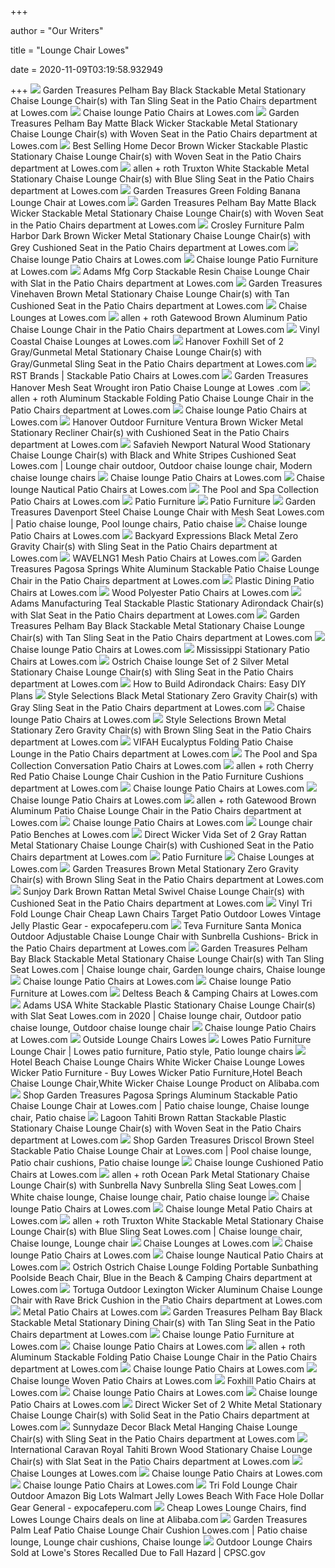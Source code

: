 +++
        
author = "Our Writers"
        
title = "Lounge Chair Lowes"
        
date = 2020-11-09T03:19:58.932949
        
+++
[ ![](http://mobileimages.lowes.com/product/converted/848681/848681063323.jpg?size=pdhi)](http://mobileimages.lowes.com/product/converted/848681/848681063323.jpg?size=pdhi) Garden Treasures Pelham Bay Black Stackable Metal Stationary Chaise Lounge  Chair(s) with Tan Sling Seat in the Patio Chairs department at Lowes.com
[ ![](https://mobileimages.lowes.com/product/converted/037063/037063104475.jpg?size=xl)](https://mobileimages.lowes.com/product/converted/037063/037063104475.jpg?size=xl) Chaise lounge Patio Chairs at Lowes.com
[ ![](http://mobileimages.lowes.com/product/converted/749241/749241417610.jpg?size=pdhi)](http://mobileimages.lowes.com/product/converted/749241/749241417610.jpg?size=pdhi) Garden Treasures Pelham Bay Matte Black Wicker Stackable Metal Stationary Chaise  Lounge Chair(s) with Woven Seat in the Patio Chairs department at Lowes.com
[ ![](https://mobileimages.lowes.com/product/converted/816764/816764013022xl.jpg)](https://mobileimages.lowes.com/product/converted/816764/816764013022xl.jpg) Best Selling Home Decor Brown Wicker Stackable Plastic Stationary Chaise  Lounge Chair(s) with Woven Seat in the Patio Chairs department at Lowes.com
[ ![](http://mobileimages.lowes.com/product/converted/848681/848681063224.jpg?size=pdhi)](http://mobileimages.lowes.com/product/converted/848681/848681063224.jpg?size=pdhi) allen + roth Truxton White Stackable Metal Stationary Chaise Lounge Chair(s)  with Blue Sling Seat in the Patio Chairs department at Lowes.com
[ ![](http://mobileimages.lowes.com/product/converted/095457/095457650137.jpg?size=pdhi)](http://mobileimages.lowes.com/product/converted/095457/095457650137.jpg?size=pdhi) Garden Treasures Green Folding Banana Lounge Chair at Lowes.com
[ ![](https://mobileimages.lowes.com/product/converted/749241/749241417610xl.jpg)](https://mobileimages.lowes.com/product/converted/749241/749241417610xl.jpg) Garden Treasures Pelham Bay Matte Black Wicker Stackable Metal Stationary Chaise  Lounge Chair(s) with Woven Seat in the Patio Chairs department at Lowes.com
[ ![](https://mobileimages.lowes.com/product/converted/710244/710244212427.jpg?size=lg)](https://mobileimages.lowes.com/product/converted/710244/710244212427.jpg?size=lg) Crosley Furniture Palm Harbor Dark Brown Wicker Metal Stationary Chaise  Lounge Chair(s) with Grey Cushioned Seat in the Patio Chairs department at  Lowes.com
[ ![](https://mobileimages.lowes.com/product/converted/842088/842088023058.jpg?size=xl)](https://mobileimages.lowes.com/product/converted/842088/842088023058.jpg?size=xl) Chaise lounge Patio Chairs at Lowes.com
[ ![](https://mobileimages.lowes.com/product/converted/840062/840062250216.jpg?size=xl)](https://mobileimages.lowes.com/product/converted/840062/840062250216.jpg?size=xl) Chaise lounge Patio Furniture at Lowes.com
[ ![](http://mobileimages.lowes.com/product/converted/037063/037063107438.jpg?size=pdhi)](http://mobileimages.lowes.com/product/converted/037063/037063107438.jpg?size=pdhi) Adams Mfg Corp Stackable Resin Chaise Lounge Chair with Slat in the Patio  Chairs department at Lowes.com
[ ![](http://mobileimages.lowes.com/product/converted/191440/191440000054.jpg?size=pdhi)](http://mobileimages.lowes.com/product/converted/191440/191440000054.jpg?size=pdhi) Garden Treasures Vinehaven Brown Metal Stationary Chaise Lounge Chair(s)  with Tan Cushioned Seat in the Patio Chairs department at Lowes.com
[ ![](https://mobileimages.lowes.com/product/converted/100142/1001426016.jpg?size=xl)](https://mobileimages.lowes.com/product/converted/100142/1001426016.jpg?size=xl) Chaise Lounges at Lowes.com
[ ![](http://mobileimages.lowes.com/product/converted/871391/871391006113_04334785.jpg)](http://mobileimages.lowes.com/product/converted/871391/871391006113_04334785.jpg) allen + roth Gatewood Brown Aluminum Patio Chaise Lounge Chair in the Patio  Chairs department at Lowes.com
[ ![](https://mobileimages.lowes.com/product/converted/752830/752830967083.jpg?size=lg)](https://mobileimages.lowes.com/product/converted/752830/752830967083.jpg?size=lg) Vinyl Coastal Chaise Lounges at Lowes.com
[ ![](http://mobileimages.lowes.com/product/converted/192487/192487081549.jpg?size=pdhi)](http://mobileimages.lowes.com/product/converted/192487/192487081549.jpg?size=pdhi) Hanover Foxhill Set of 2 Gray/Gunmetal Metal Stationary Chaise Lounge Chair(s)  with Gray/Gunmetal Sling Seat in the Patio Chairs department at Lowes.com
[ ![](https://mobileimages.lowes.com/product/converted/185376/185376754099.jpg?size=xl)](https://mobileimages.lowes.com/product/converted/185376/185376754099.jpg?size=xl) RST Brands | Stackable Patio Chairs at Lowes.com
[ ![](http://mobileimages.lowes.com/product/converted/769455/769455759290.jpg?size=pdhi)](http://mobileimages.lowes.com/product/converted/769455/769455759290.jpg?size=pdhi) Garden Treasures Hanover Mesh Seat Wrought iron Patio Chaise Lounge at Lowes .com
[ ![](https://mobileimages.lowes.com/product/converted/842273/842273090568xl.jpg)](https://mobileimages.lowes.com/product/converted/842273/842273090568xl.jpg) allen + roth Aluminum Stackable Folding Patio Chaise Lounge Chair in the  Patio Chairs department at Lowes.com
[ ![](http://mobileimages.lowes.com/product/converted/885227/885227010267.jpg?size=pdhi)](http://mobileimages.lowes.com/product/converted/885227/885227010267.jpg?size=pdhi) Chaise lounge Patio Chairs at Lowes.com
[ ![](http://mobileimages.lowes.com/product/converted/722938/722938109203.jpg)](http://mobileimages.lowes.com/product/converted/722938/722938109203.jpg) Hanover Outdoor Furniture Ventura Brown Wicker Metal Stationary Recliner  Chair(s) with Cushioned Seat in the Patio Chairs department at Lowes.com
[ ![](https://i.pinimg.com/564x/05/f6/7a/05f67aff9f856bfe0bb1896ed0577961.jpg)](https://i.pinimg.com/564x/05/f6/7a/05f67aff9f856bfe0bb1896ed0577961.jpg) Safavieh Newport Natural Wood Stationary Chaise Lounge Chair(s) with Black  and White Stripes Cushioned Seat Lowes.com | Lounge chair outdoor, Outdoor chaise  lounge chair, Modern chaise lounge chairs
[ ![](https://mobileimages.lowes.com/product/converted/616453/616453154988.jpg?size=xl)](https://mobileimages.lowes.com/product/converted/616453/616453154988.jpg?size=xl) Chaise lounge Patio Chairs at Lowes.com
[ ![](https://mobileimages.lowes.com/product/converted/845748/845748008129.jpg?size=xl)](https://mobileimages.lowes.com/product/converted/845748/845748008129.jpg?size=xl) Chaise lounge Nautical Patio Chairs at Lowes.com
[ ![](https://mobileimages.lowes.com/product/converted/008110/00811004035796.jpg?size=xl)](https://mobileimages.lowes.com/product/converted/008110/00811004035796.jpg?size=xl) The Pool and Spa Collection Patio Chairs at Lowes.com
[ ![](https://mobileimages.lowes.com/product/converted/848681/848681063330.jpg?size=lg)](https://mobileimages.lowes.com/product/converted/848681/848681063330.jpg?size=lg) Patio Furniture
[ ![](https://mobileimages.lowes.com/product/converted/848681/848681039151.jpg?size=lg)](https://mobileimages.lowes.com/product/converted/848681/848681039151.jpg?size=lg) Patio Furniture
[ ![](https://i.pinimg.com/originals/a9/8e/db/a98edb26f9e2f85158d4ab0152ee7808.jpg)](https://i.pinimg.com/originals/a9/8e/db/a98edb26f9e2f85158d4ab0152ee7808.jpg) Garden Treasures Davenport Steel Chaise Lounge Chair with Mesh Seat Lowes.com  | Patio chaise lounge, Pool lounge chairs, Patio chaise
[ ![](https://mobileimages.lowes.com/product/converted/616453/616453158474.jpg)](https://mobileimages.lowes.com/product/converted/616453/616453158474.jpg) Chaise lounge Patio Chairs at Lowes.com
[ ![](http://mobileimages.lowes.com/product/converted/100144/1001442212.jpg)](http://mobileimages.lowes.com/product/converted/100144/1001442212.jpg) Backyard Expressions Black Metal Zero Gravity Chair(s) with Sling Seat in  the Patio Chairs department at Lowes.com
[ ![](https://mobileimages.lowes.com/product/converted/100129/1001294644.jpg?size=xl)](https://mobileimages.lowes.com/product/converted/100129/1001294644.jpg?size=xl) WAVELNG1 Mesh Patio Chairs at Lowes.com
[ ![](http://mobileimages.lowes.com/product/converted/692054/6920549112009_10960171.jpg?size=pdhi)](http://mobileimages.lowes.com/product/converted/692054/6920549112009_10960171.jpg?size=pdhi) Garden Treasures Pagosa Springs White Aluminum Stackable Patio Chaise  Lounge Chair in the Patio Chairs department at Lowes.com
[ ![](https://mobileimages.lowes.com/product/converted/037063/037063119912.jpg?size=xl)](https://mobileimages.lowes.com/product/converted/037063/037063119912.jpg?size=xl) Plastic Dining Patio Chairs at Lowes.com
[ ![](https://mobileimages.lowes.com/product/converted/889048/889048014961.jpg?size=xl)](https://mobileimages.lowes.com/product/converted/889048/889048014961.jpg?size=xl) Wood Polyester Patio Chairs at Lowes.com
[ ![](https://mobileimages.lowes.com/product/converted/037063/037063114870.jpg?size=lg)](https://mobileimages.lowes.com/product/converted/037063/037063114870.jpg?size=lg) Adams Manufacturing Teal Stackable Plastic Stationary Adirondack Chair(s)  with Slat Seat in the Patio Chairs department at Lowes.com
[ ![](http://images.lowes.com/product/converted/848681/848681063323_12252874lg.jpg)](http://images.lowes.com/product/converted/848681/848681063323_12252874lg.jpg) Garden Treasures Pelham Bay Black Stackable Metal Stationary Chaise Lounge  Chair(s) with Tan Sling Seat in the Patio Chairs department at Lowes.com
[ ![](https://mobileimages.lowes.com/product/converted/100314/1003141764.jpg?size=xl)](https://mobileimages.lowes.com/product/converted/100314/1003141764.jpg?size=xl) Chaise lounge Patio Chairs at Lowes.com
[ ![](https://mobileimages.lowes.com/product/converted/730050/730050024922.jpg?size=xl)](https://mobileimages.lowes.com/product/converted/730050/730050024922.jpg?size=xl) Mississippi Stationary Patio Chairs at Lowes.com
[ ![](https://mobileimages.lowes.com/product/converted/100252/1002525674.jpg?size=lg)](https://mobileimages.lowes.com/product/converted/100252/1002525674.jpg?size=lg) Ostrich Chaise lounge Set of 2 Silver Metal Stationary Chaise Lounge Chair(s)  with Sling Seat in the Patio Chairs department at Lowes.com
[ ![](https://lda.lowes.com/is/image/Lowes/ht_how-to-build-adirondack-chairs?scl=1)](https://lda.lowes.com/is/image/Lowes/ht_how-to-build-adirondack-chairs?scl=1) How to Build Adirondack Chairs: Easy DIY Plans
[ ![](http://mobileimages.lowes.com/product/converted/692054/6920549135701.jpg)](http://mobileimages.lowes.com/product/converted/692054/6920549135701.jpg) Style Selections Black Metal Stationary Zero Gravity Chair(s) with Gray  Sling Seat in the Patio Chairs department at Lowes.com
[ ![](https://mobileimages.lowes.com/product/converted/845748/845748001779.jpg?size=xl)](https://mobileimages.lowes.com/product/converted/845748/845748001779.jpg?size=xl) Chaise lounge Patio Chairs at Lowes.com
[ ![](http://mobileimages.lowes.com/product/converted/692054/6920549135602.jpg)](http://mobileimages.lowes.com/product/converted/692054/6920549135602.jpg) Style Selections Brown Metal Stationary Zero Gravity Chair(s) with Brown  Sling Seat in the Patio Chairs department at Lowes.com
[ ![](http://mobileimages.lowes.com/product/converted/457554/4575540.jpg)](http://mobileimages.lowes.com/product/converted/457554/4575540.jpg) VIFAH Eucalyptus Folding Patio Chaise Lounge in the Patio Chairs department  at Lowes.com
[ ![](https://mobileimages.lowes.com/product/converted/008110/00811004035802.jpg?size=xl)](https://mobileimages.lowes.com/product/converted/008110/00811004035802.jpg?size=xl) The Pool and Spa Collection Conversation Patio Chairs at Lowes.com
[ ![](http://mobileimages.lowes.com/product/converted/070145/070145005123.jpg)](http://mobileimages.lowes.com/product/converted/070145/070145005123.jpg) allen + roth Cherry Red Patio Chaise Lounge Chair Cushion in the Patio  Furniture Cushions department at Lowes.com
[ ![](https://mobileimages.lowes.com/product/converted/013964/013964888195.jpg?size=xl)](https://mobileimages.lowes.com/product/converted/013964/013964888195.jpg?size=xl) Chaise lounge Patio Chairs at Lowes.com
[ ![](https://mobileimages.lowes.com/product/converted/100314/1003141768.jpg?size=xl)](https://mobileimages.lowes.com/product/converted/100314/1003141768.jpg?size=xl) Chaise lounge Patio Chairs at Lowes.com
[ ![](http://mobileimages.lowes.com/product/converted/871391/871391006113.jpg?size=mpdhi)](http://mobileimages.lowes.com/product/converted/871391/871391006113.jpg?size=mpdhi) allen + roth Gatewood Brown Aluminum Patio Chaise Lounge Chair in the Patio  Chairs department at Lowes.com
[ ![](https://mobileimages.lowes.com/product/converted/100314/1003141760.jpg?size=xl)](https://mobileimages.lowes.com/product/converted/100314/1003141760.jpg?size=xl) Chaise lounge Patio Chairs at Lowes.com
[ ![](https://mobileimages.lowes.com/product/converted/500028/5000289449.jpg?size=xl)](https://mobileimages.lowes.com/product/converted/500028/5000289449.jpg?size=xl) Lounge chair Patio Benches at Lowes.com
[ ![](http://mobileimages.lowes.com/product/converted/100274/1002746190.jpg?size=pdhi)](http://mobileimages.lowes.com/product/converted/100274/1002746190.jpg?size=pdhi) Direct Wicker Vida Set of 2 Gray Rattan Metal Stationary Chaise Lounge Chair(s)  with Cushioned Seat in the Patio Chairs department at Lowes.com
[ ![](https://mobileimages.lowes.com/product/converted/489701/4897013948896.jpg?size=lg)](https://mobileimages.lowes.com/product/converted/489701/4897013948896.jpg?size=lg) Patio Furniture
[ ![](https://mobileimages.lowes.com/product/converted/013964/013964985696.jpg?size=xl)](https://mobileimages.lowes.com/product/converted/013964/013964985696.jpg?size=xl) Chaise Lounges at Lowes.com
[ ![](http://mobileimages.lowes.com/product/converted/692054/6920549110500.jpg)](http://mobileimages.lowes.com/product/converted/692054/6920549110500.jpg) Garden Treasures Brown Metal Stationary Zero Gravity Chair(s) with Brown  Sling Seat in the Patio Chairs department at Lowes.com
[ ![](http://mobileimages.lowes.com/product/converted/841057/841057169070.jpg)](http://mobileimages.lowes.com/product/converted/841057/841057169070.jpg) Sunjoy Dark Brown Rattan Metal Swivel Chaise Lounge Chair(s) with Cushioned  Seat in the Patio Chairs department at Lowes.com
[ ![](https://www.expocafeperu.com/w/2020/07/vinyl-tri-fold-lounge-chair-cheap-lawn-chairs-target-patio-outdoor-lowes-vintage-jelly-plastic.jpg)](https://www.expocafeperu.com/w/2020/07/vinyl-tri-fold-lounge-chair-cheap-lawn-chairs-target-patio-outdoor-lowes-vintage-jelly-plastic.jpg) Vinyl Tri Fold Lounge Chair Cheap Lawn Chairs Target Patio Outdoor Lowes  Vintage Jelly Plastic Gear - expocafeperu.com
[ ![](https://mobileimages.lowes.com/product/converted/871391/871391006847.jpg?size=lg)](https://mobileimages.lowes.com/product/converted/871391/871391006847.jpg?size=lg) Teva Furniture Santa Monica Outdoor Adjustable Chaise Lounge Chair with  Sunbrella Cushions- Brick in the Patio Chairs department at Lowes.com
[ ![](https://i.pinimg.com/originals/f6/29/a9/f629a90dd7b5bd3fe6d3f4378820ab1d.jpg)](https://i.pinimg.com/originals/f6/29/a9/f629a90dd7b5bd3fe6d3f4378820ab1d.jpg) Garden Treasures Pelham Bay Black Stackable Metal Stationary Chaise Lounge  Chair(s) with Tan Sling Seat Lowes.com | Chaise lounge chair, Garden lounge  chairs, Chaise lounge
[ ![](https://mobileimages.lowes.com/product/converted/100314/1003141746.jpg?size=xl)](https://mobileimages.lowes.com/product/converted/100314/1003141746.jpg?size=xl) Chaise lounge Patio Chairs at Lowes.com
[ ![](https://mobileimages.lowes.com/product/converted/100129/1001294044.jpg?size=xl)](https://mobileimages.lowes.com/product/converted/100129/1001294044.jpg?size=xl) Chaise lounge Patio Furniture at Lowes.com
[ ![](https://mobileimages.lowes.com/product/converted/013964/013964506716.jpg?size=xl)](https://mobileimages.lowes.com/product/converted/013964/013964506716.jpg?size=xl) Deltess Beach & Camping Chairs at Lowes.com
[ ![](https://i.pinimg.com/originals/65/55/d5/6555d59f7ff26f07758ee9e28b64af3e.jpg)](https://i.pinimg.com/originals/65/55/d5/6555d59f7ff26f07758ee9e28b64af3e.jpg) Adams USA White Stackable Plastic Stationary Chaise Lounge Chair(s) with  Slat Seat Lowes.com in 2020 | Chaise lounge chair, Outdoor patio chaise  lounge, Outdoor chaise lounge chair
[ ![](http://mobileimages.lowes.com/product/converted/695390/6953905470017.jpg?size=pdhi)](http://mobileimages.lowes.com/product/converted/695390/6953905470017.jpg?size=pdhi) Chaise lounge Patio Chairs at Lowes.com
[ ![](https://i.pinimg.com/originals/f6/ae/e0/f6aee03a31c6c81747d2b9237131c2d9.jpg)](https://i.pinimg.com/originals/f6/ae/e0/f6aee03a31c6c81747d2b9237131c2d9.jpg) Outside Lounge Chairs Lowes
[ ![](https://i.pinimg.com/originals/4c/15/20/4c152074677f4d8fb80be6d60922541f.jpg)](https://i.pinimg.com/originals/4c/15/20/4c152074677f4d8fb80be6d60922541f.jpg) Lowes Patio Furniture Lounge Chair | Lowes patio furniture, Patio style,  Patio lounge chairs
[ ![](https://sc01.alicdn.com/kf/HTB1rEtcPVXXXXXmXpXX760XFXXXp/227844269/HTB1rEtcPVXXXXXmXpXX760XFXXXp.png)](https://sc01.alicdn.com/kf/HTB1rEtcPVXXXXXmXpXX760XFXXXp/227844269/HTB1rEtcPVXXXXXmXpXX760XFXXXp.png) Hotel Beach Chaise Lounge Chairs White Wicker Chaise Lounge Lowes Wicker  Patio Furniture - Buy Lowes Wicker Patio Furniture,Hotel Beach Chaise  Lounge Chair,White Wicker Chaise Lounge Product on Alibaba.com
[ ![](https://i.pinimg.com/originals/26/62/3c/26623cba8f717146e913dda2f0765819.jpg)](https://i.pinimg.com/originals/26/62/3c/26623cba8f717146e913dda2f0765819.jpg) Shop Garden Treasures Pagosa Springs Aluminum Stackable Patio Chaise Lounge  Chair at Lowes.com | Patio chaise lounge, Chaise lounge chair, Patio chaise
[ ![](http://mobileimages.lowes.com/product/converted/100291/1002915328_16005698.jpg)](http://mobileimages.lowes.com/product/converted/100291/1002915328_16005698.jpg) Lagoon Tahiti Brown Rattan Stackable Plastic Stationary Chaise Lounge Chair(s)  with Woven Seat in the Patio Chairs department at Lowes.com
[ ![](https://i.pinimg.com/originals/08/87/26/088726915061960bb4882f21cf6623da.jpg)](https://i.pinimg.com/originals/08/87/26/088726915061960bb4882f21cf6623da.jpg) Shop Garden Treasures Driscol Brown Steel Stackable Patio Chaise Lounge  Chair at Lowes.com | Pool chaise lounge, Patio chair cushions, Patio chaise  lounge
[ ![](https://mobileimages.lowes.com/product/converted/889048/889048023949.jpg?size=xl)](https://mobileimages.lowes.com/product/converted/889048/889048023949.jpg?size=xl) Chaise lounge Cushioned Patio Chairs at Lowes.com
[ ![](https://i.pinimg.com/474x/64/52/8d/64528d3eb1fe6d183c9ca933ca61597b.jpg)](https://i.pinimg.com/474x/64/52/8d/64528d3eb1fe6d183c9ca933ca61597b.jpg) allen + roth Ocean Park Metal Stationary Chaise Lounge Chair(s) with  Sunbrella Navy Sunbrella Sling Seat Lowes.com | White chaise lounge, Chaise  lounge chair, Patio chaise lounge
[ ![](https://mobileimages.lowes.com/product/converted/889048/889048062603.jpg?size=xl)](https://mobileimages.lowes.com/product/converted/889048/889048062603.jpg?size=xl) Chaise lounge Patio Chairs at Lowes.com
[ ![](https://mobileimages.lowes.com/product/converted/841057/841057166079.jpg?size=xl)](https://mobileimages.lowes.com/product/converted/841057/841057166079.jpg?size=xl) Chaise lounge Metal Patio Chairs at Lowes.com
[ ![](https://i.pinimg.com/474x/35/1f/58/351f58c54c52e5df0b51c9e240dcb9c9.jpg)](https://i.pinimg.com/474x/35/1f/58/351f58c54c52e5df0b51c9e240dcb9c9.jpg) allen + roth Truxton White Stackable Metal Stationary Chaise Lounge Chair(s)  with Blue Sling Seat Lowes.com | Chaise lounge chair, Chaise lounge, Lounge  chair
[ ![](https://mobileimages.lowes.com/product/converted/100251/1002510744.jpg)](https://mobileimages.lowes.com/product/converted/100251/1002510744.jpg) Chaise Lounges at Lowes.com
[ ![](https://mobileimages.lowes.com/product/converted/570582/570582010549.jpg?size=xl)](https://mobileimages.lowes.com/product/converted/570582/570582010549.jpg?size=xl) Chaise lounge Patio Chairs at Lowes.com
[ ![](https://mobileimages.lowes.com/product/converted/845748/845748037297.jpg?size=xl)](https://mobileimages.lowes.com/product/converted/845748/845748037297.jpg?size=xl) Chaise lounge Nautical Patio Chairs at Lowes.com
[ ![](http://images.lowes.com/product/converted/100138/1001382962_12238844.jpg)](http://images.lowes.com/product/converted/100138/1001382962_12238844.jpg) Ostrich Ostrich Chaise Lounge Folding Portable Sunbathing Poolside Beach  Chair, Blue in the Beach & Camping Chairs department at Lowes.com
[ ![](http://mobileimages.lowes.com/product/converted/408182/4081828.jpg)](http://mobileimages.lowes.com/product/converted/408182/4081828.jpg) Tortuga Outdoor Lexington Wicker Aluminum Chaise Lounge Chair with Rave  Brick Cushion in the Patio Chairs department at Lowes.com
[ ![](https://mobileimages.lowes.com/product/converted/885227/885227010250.jpg?size=xl)](https://mobileimages.lowes.com/product/converted/885227/885227010250.jpg?size=xl) Metal Patio Chairs at Lowes.com
[ ![](http://mobileimages.lowes.com/product/converted/848681/848681063262.jpg?size=pdhi)](http://mobileimages.lowes.com/product/converted/848681/848681063262.jpg?size=pdhi) Garden Treasures Pelham Bay Black Stackable Metal Stationary Dining Chair(s)  with Tan Sling Seat in the Patio Chairs department at Lowes.com
[ ![](https://mobileimages.lowes.com/product/converted/840062/840062250438.jpg?size=xl)](https://mobileimages.lowes.com/product/converted/840062/840062250438.jpg?size=xl) Chaise lounge Patio Furniture at Lowes.com
[ ![](https://mobileimages.lowes.com/product/converted/100313/1003138124.jpg?size=xl)](https://mobileimages.lowes.com/product/converted/100313/1003138124.jpg?size=xl) Chaise lounge Patio Chairs at Lowes.com
[ ![](http://images.lowes.com/product/converted/842273/842273090568_02555797.jpg)](http://images.lowes.com/product/converted/842273/842273090568_02555797.jpg) allen + roth Aluminum Stackable Folding Patio Chaise Lounge Chair in the  Patio Chairs department at Lowes.com
[ ![](https://mobileimages.lowes.com/product/converted/889048/889048547551.jpg?size=xl)](https://mobileimages.lowes.com/product/converted/889048/889048547551.jpg?size=xl) Chaise lounge Patio Chairs at Lowes.com
[ ![](https://mobileimages.lowes.com/product/converted/100291/1002915334.jpg?size=xl)](https://mobileimages.lowes.com/product/converted/100291/1002915334.jpg?size=xl) Chaise lounge Woven Patio Chairs at Lowes.com
[ ![](https://mobileimages.lowes.com/product/converted/192487/192487081556.jpg?size=xl)](https://mobileimages.lowes.com/product/converted/192487/192487081556.jpg?size=xl) Foxhill Patio Chairs at Lowes.com
[ ![](http://mobileimages.lowes.com/product/converted/749241/749241415623.jpg?size=pdhi)](http://mobileimages.lowes.com/product/converted/749241/749241415623.jpg?size=pdhi) Chaise lounge Patio Chairs at Lowes.com
[ ![](https://mobileimages.lowes.com/product/converted/842088/842088023010.jpg?size=xl)](https://mobileimages.lowes.com/product/converted/842088/842088023010.jpg?size=xl) Chaise lounge Patio Chairs at Lowes.com
[ ![](https://mobileimages.lowes.com/product/converted/100274/1002741010.jpg?size=lg)](https://mobileimages.lowes.com/product/converted/100274/1002741010.jpg?size=lg) Direct Wicker Set of 2 White Metal Stationary Chaise Lounge Chair(s) with  Solid Seat in the Patio Chairs department at Lowes.com
[ ![](http://mobileimages.lowes.com/product/converted/100313/1003138126.jpg)](http://mobileimages.lowes.com/product/converted/100313/1003138126.jpg) Sunnydaze Decor Black Metal Hanging Chaise Lounge Chair(s) with Sling Seat  in the Patio Chairs department at Lowes.com
[ ![](http://mobileimages.lowes.com/product/converted/700493/700493780112.jpg)](http://mobileimages.lowes.com/product/converted/700493/700493780112.jpg) International Caravan Royal Tahiti Brown Wood Stationary Chaise Lounge Chair(s)  with Slat Seat in the Patio Chairs department at Lowes.com
[ ![](https://mobileimages.lowes.com/product/converted/889048/889048249424.jpg?size=xl)](https://mobileimages.lowes.com/product/converted/889048/889048249424.jpg?size=xl) Chaise Lounges at Lowes.com
[ ![](https://mobileimages.lowes.com/product/converted/013964/013964865400.jpg?size=xl)](https://mobileimages.lowes.com/product/converted/013964/013964865400.jpg?size=xl) Chaise lounge Patio Chairs at Lowes.com
[ ![](https://mobileimages.lowes.com/product/converted/842088/842088023041.jpg?size=xl)](https://mobileimages.lowes.com/product/converted/842088/842088023041.jpg?size=xl) Chaise lounge Patio Chairs at Lowes.com
[ ![](https://www.expocafeperu.com/w/2020/07/tri-fold-lounge-chair-outdoor-amazon-big-lots-walmart-jelly-lowes-beach-with-face-hole-dollar.jpg)](https://www.expocafeperu.com/w/2020/07/tri-fold-lounge-chair-outdoor-amazon-big-lots-walmart-jelly-lowes-beach-with-face-hole-dollar.jpg) Tri Fold Lounge Chair Outdoor Amazon Big Lots Walmart Jelly Lowes Beach  With Face Hole Dollar Gear General - expocafeperu.com
[ ![](https://sc02.alicdn.com/kf/HTB11u4zXcrrK1RjSspaq6AREXXap.jpg)](https://sc02.alicdn.com/kf/HTB11u4zXcrrK1RjSspaq6AREXXap.jpg) Cheap Lowes Lounge Chairs, find Lowes Lounge Chairs deals on line at  Alibaba.com
[ ![](https://i.pinimg.com/originals/ca/50/84/ca5084c85caf38223bcb1f14b42333c7.jpg)](https://i.pinimg.com/originals/ca/50/84/ca5084c85caf38223bcb1f14b42333c7.jpg) Garden Treasures Palm Leaf Patio Chaise Lounge Chair Cushion Lowes.com |  Patio chaise lounge, Lounge chair cushions, Chaise lounge
[ ![](https://www.cpsc.gov/~/link/913c479bb62b48499875177be831a25f.jpg)](https://www.cpsc.gov/~/link/913c479bb62b48499875177be831a25f.jpg) Outdoor Lounge Chairs Sold at Lowe's Stores Recalled Due to Fall Hazard |  CPSC.gov
